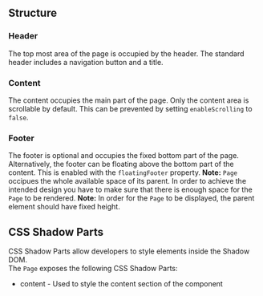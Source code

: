 ## Structure

### Header

The top most area of the page is occupied by the header. The standard header includes a navigation button and a title.

### Content

The content occupies the main part of the page. Only the content area is scrollable by default. This can be prevented by setting `enableScrolling` to `false`.

### Footer

The footer is optional and occupies the fixed bottom part of the page. Alternatively, the footer can be floating above the bottom part of the content. This is enabled with the `floatingFooter` property. **Note:** `Page` occipues the whole available space of its parent. In order to achieve the intended design you have to make sure that there is enough space for the `Page` to be rendered. **Note:** In order for the `Page` to be displayed, the parent element should have fixed height.

## CSS Shadow Parts

<ui5-link target="_blank" href="https://developer.mozilla.org/en-US/docs/Web/CSS/::part">CSS Shadow Parts</ui5-link> allow developers to style elements inside the Shadow DOM.  
The `Page` exposes the following CSS Shadow Parts:

- content - Used to style the content section of the component
